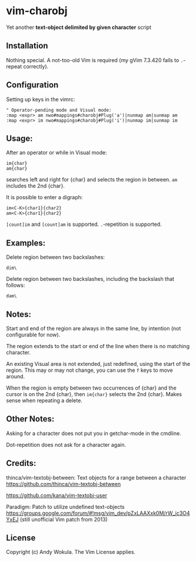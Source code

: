 # vim-charobj
Yet another **text-object delimited by given character** script

## Installation
Nothing special.
A not-too-old Vim is required (my gVim 7.3.420 fails to `.`-repeat correctly).

## Configuration
Setting up keys in the vimrc:

    " Operator-pending mode and Visual mode:
    :map <expr> am nwo#mappings#charobj#Plug('a')|nunmap am|sunmap am
    :map <expr> im nwo#mappings#charobj#Plug('i')|nunmap im|sunmap im

## Usage:
After an operator or while in Visual mode:

    im{char}
    am{char}

searches left and right for {char} and selects the region in between.  `am` includes the 2nd {char}.

It is possible to enter a digraph:

    im<C-K>{char1}{char2}
    am<C-K>{char1}{char2}

`[count]im` and `[count]am` is supported.
`.`-repetition is supported.

## Examples:
Delete region between two backslashes:

    dim\

Delete region between two backslashes, including the backslash that follows:

    dam\

## Notes:
Start and end of the region are always in the same line, by intention (not configurable for now).

The region extends to the start or end of the line when there is no matching character.

An existing Visual area is not extended, just redefined, using the start of the region.  This may or may not change, you can use the `f` keys to move around.

When the region is empty between two occurrences of {char} and the cursor is on the 2nd {char}, then `im{char}` selects the 2nd {char}.  Makes sense when repeating a delete.

## Other Notes:
Asking for a character does not put you in getchar-mode in the cmdline.

Dot-repetition does not ask for a character again.

## Credits:
thinca/vim-textobj-between: Text objects for a range between a character
https://github.com/thinca/vim-textobj-between

https://github.com/kana/vim-textobj-user

Paradigm: Patch to utilize undefined text-objects
https://groups.google.com/forum/#!msg/vim_dev/pZxLAAXxk0M/rW_ic3O4YxEJ
(still unofficial Vim patch from 2013)

## License
Copyright (c) Andy Wokula.  The Vim License applies.
